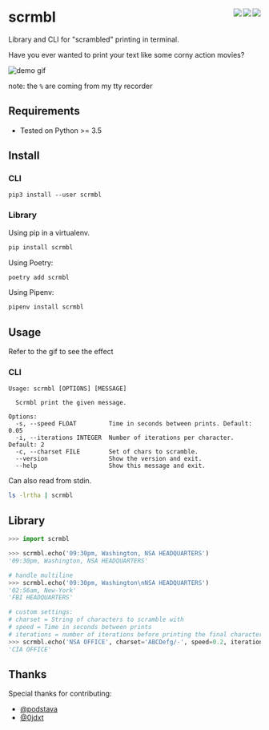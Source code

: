 # scrmbl <a href="https://gitter.im/scrmbl/Lobby"><img align="right" src="https://img.shields.io/badge/chat-on%20gitter-%234FB999.svg"></a> <a href="https://coveralls.io/github/etienne-napoleone/scrmbl?branch=develop"><img align="right" src="https://coveralls.io/repos/github/etienne-napoleone/scrmbl/badge.svg?branch=develop"></a> <a href="https://travis-ci.org/etienne-napoleone/scrmbl"><img align="right" src="https://travis-ci.org/etienne-napoleone/scrmbl.svg?branch=develop"></a>

Library and CLI for "scrambled" printing in terminal.

Have you ever wanted to print your text like some corny action movies?

![demo gif](https://raw.githubusercontent.com/etienne-napoleone/scrmbl/develop/demo.gif)

note: the `%` are coming from my tty recorder

## Requirements

- Tested on Python >= 3.5

## Install

### CLI

```
pip3 install --user scrmbl
```

### Library

Using pip in a virtualenv.

```bash
pip install scrmbl
```

Using Poetry:

```bash
poetry add scrmbl
```

Using Pipenv:

```bash
pipenv install scrmbl
```

## Usage

Refer to the gif to see the effect

### CLI

```
Usage: scrmbl [OPTIONS] [MESSAGE]

  Scrmbl print the given message.

Options:
  -s, --speed FLOAT         Time in seconds between prints. Default: 0.05
  -i, --iterations INTEGER  Number of iterations per character. Default: 2
  -c, --charset FILE        Set of chars to scramble.
  --version                 Show the version and exit.
  --help                    Show this message and exit.
```

Can also read from stdin.

```bash
ls -lrtha | scrmbl
```

## Library

```python
>>> import scrmbl

>>> scrmbl.echo('09:30pm, Washington, NSA HEADQUARTERS')
'09:30pm, Washington, NSA HEADQUARTERS'

# handle multiline
>>> scrmbl.echo('09:30pm, Washington\nNSA HEADQUARTERS')
'02:56am, New-York'
'FBI HEADQUARTERS'

# custom settings:
# charset = String of characters to scramble with
# speed = Time in seconds between prints
# iterations = number of iterations before printing the final character
>>> scrmbl.echo('NSA OFFICE', charset='ABCDefg/-', speed=0.2, iterations=6)
'CIA OFFICE'
```

## Thanks

Special thanks for contributing:
- [@podstava](https://github.com/podstava)
- [@0jdxt](https://github.com/0jdxt)
